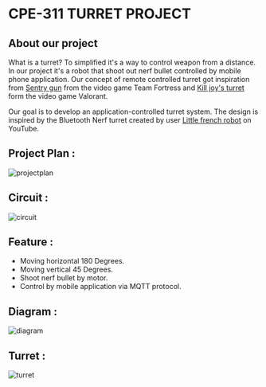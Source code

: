 # CPE-311 TURRET PROJECT
## About our project

What is a turret? To simplified it's a way to control weapon from a distance. In our project it's a robot that shoot out nerf bullet controlled by mobile phone application. Our concept of remote controlled turret got inspiration from [Sentry gun](https://wiki.teamfortress.com/wiki/Sentry_Gun) from the video game Team Fortress and [Kill joy's turret](https://valorant.fandom.com/wiki/Turret) form the video game Valorant.

Our goal is to develop an application-controlled turret system. The design is inspired by the Bluetooth Nerf turret created by user [Little french robot](https://www.youtube.com/c/littlefrenchrobot) on YouTube.

## Project Plan :
![projectplan](https://github.com/Phanxv/2566-CPE311-Kokujin/assets/152508503/6620b665-d0c2-4eea-89c3-b06785178c7f)


## Circuit :
![circuit](https://github.com/Phanxv/2566-CPE311-Kokujin/assets/152508503/9910f9d9-f25b-42a2-9790-3986731a7942)

## Feature :
- Moving horizontal 180 Degrees.
- Moving vertical 45 Degrees.
- Shoot nerf bullet by motor.
- Control by mobile application via MQTT protocol.
  
## Diagram :
![diagram](https://github.com/Phanxv/2566-CPE311-Kokujin/assets/152508503/8f724948-c476-455c-bf82-6836938f145d)

## Turret :
![turret](https://github.com/Phanxv/2566-CPE311-Kokujin/assets/152508503/282f8b8c-b7ce-4760-8438-73e778eb6071)

